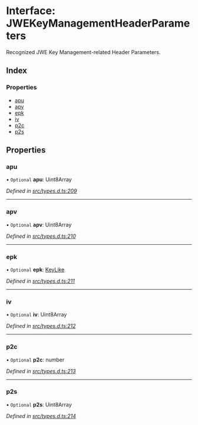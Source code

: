 # Interface: JWEKeyManagementHeaderParameters

Recognized JWE Key Management-related Header Parameters.

## Index

### Properties

* [apu](_types_d_.jwekeymanagementheaderparameters.md#apu)
* [apv](_types_d_.jwekeymanagementheaderparameters.md#apv)
* [epk](_types_d_.jwekeymanagementheaderparameters.md#epk)
* [iv](_types_d_.jwekeymanagementheaderparameters.md#iv)
* [p2c](_types_d_.jwekeymanagementheaderparameters.md#p2c)
* [p2s](_types_d_.jwekeymanagementheaderparameters.md#p2s)

## Properties

### apu

• `Optional` **apu**: Uint8Array

*Defined in [src/types.d.ts:209](https://github.com/panva/jose/blob/v3.3.0/src/types.d.ts#L209)*

___

### apv

• `Optional` **apv**: Uint8Array

*Defined in [src/types.d.ts:210](https://github.com/panva/jose/blob/v3.3.0/src/types.d.ts#L210)*

___

### epk

• `Optional` **epk**: [KeyLike](../types/_types_d_.keylike.md)

*Defined in [src/types.d.ts:211](https://github.com/panva/jose/blob/v3.3.0/src/types.d.ts#L211)*

___

### iv

• `Optional` **iv**: Uint8Array

*Defined in [src/types.d.ts:212](https://github.com/panva/jose/blob/v3.3.0/src/types.d.ts#L212)*

___

### p2c

• `Optional` **p2c**: number

*Defined in [src/types.d.ts:213](https://github.com/panva/jose/blob/v3.3.0/src/types.d.ts#L213)*

___

### p2s

• `Optional` **p2s**: Uint8Array

*Defined in [src/types.d.ts:214](https://github.com/panva/jose/blob/v3.3.0/src/types.d.ts#L214)*
